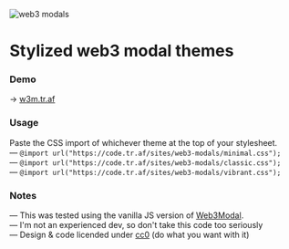 ![web3 modals](https://code.tr.af/sites/web3-modals/assets/social.jpg)

# Stylized web3 modal themes

### Demo
→ [w3m.tr.af](https://w3m.tr.af)

### Usage
Paste the CSS import of whichever theme at the top of your stylesheet.  
— `@import url("https://code.tr.af/sites/web3-modals/minimal.css");`  
— `@import url("https://code.tr.af/sites/web3-modals/classic.css");`  
— `@import url("https://code.tr.af/sites/web3-modals/vibrant.css");`

### Notes
— This was tested using the vanilla JS version of [Web3Modal](https://github.com/Web3Modal/web3modal).  
— I'm not an experienced dev, so don't take this code too seriously  
— Design & code licended under [cc0](https://creativecommons.org/share-your-work/public-domain/cc0/) (do what you want with it)
